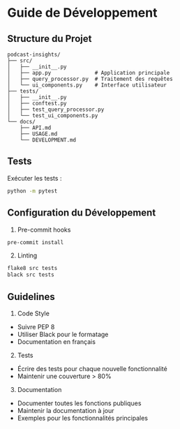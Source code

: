 # Guide de Développement

## Structure du Projet

```
podcast-insights/
├── src/
│   ├── __init__.py
│   ├── app.py              # Application principale
│   ├── query_processor.py  # Traitement des requêtes
│   └── ui_components.py    # Interface utilisateur
├── tests/
│   ├── __init__.py
│   ├── conftest.py
│   ├── test_query_processor.py
│   └── test_ui_components.py
└── docs/
    ├── API.md
    ├── USAGE.md
    └── DEVELOPMENT.md
```

## Tests

Exécuter les tests :
```bash
python -m pytest
```

## Configuration du Développement

1. Pre-commit hooks
```bash
pre-commit install
```

2. Linting
```bash
flake8 src tests
black src tests
```

## Guidelines

1. Code Style
- Suivre PEP 8
- Utiliser Black pour le formatage
- Documentation en français

2. Tests
- Écrire des tests pour chaque nouvelle fonctionnalité
- Maintenir une couverture > 80%

3. Documentation
- Documenter toutes les fonctions publiques
- Maintenir la documentation à jour
- Exemples pour les fonctionnalités principales